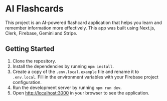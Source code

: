 # AI Flashcards

This project is an AI-powered flashcard application that helps you learn and remember information more effectively. This app was built using Next.js, Clerk, Firebase, Gemini and Stripe.


## Getting Started

1. Clone the repository.
2. Install the dependencies by running `npm install`.
3. Create a copy of the `.env.local.example` file and rename it to `.env.local`. Fill in the environment variables with your Firebase project configuration.
4. Run the development server by running `npm run dev`.
5. Open [http://localhost:3000](http://localhost:3000) in your browser to see the application.

